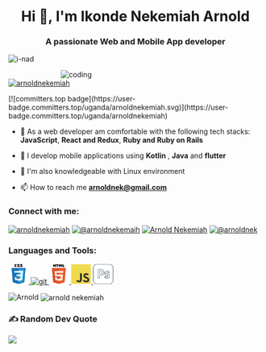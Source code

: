 <h1 align="center">Hi 👋, I'm Ikonde Nekemiah Arnold</h1>
<h3 align="center">A passionate Web and Mobile App developer</h3>

<p align="left"> <img src="https://komarev.com/ghpvc/?username=arnoldnekemiah&label=Profile%20views&color=0e75b6&style=flat" alt="i-nad" /> </p>

<img align="right" alt="coding" width="400" src="https://media2.giphy.com/media/qgQUggAC3Pfv687qPC/200.webp?cid=ecf05e474qs7p4sxyvc96ysgbsnvkf5v655umtvvgux1i7ob&rid=200.webp&ct=g">

<p align="left"> <a href="https://twitter.com/arnoldikonde" target="blank"><img src="https://img.shields.io/twitter/follow/arnoldnekemiah?logo=twitter&style=for-the-badge" alt="arnoldnekemiah" /></a> </p>
[![committers.top badge](https://user-badge.committers.top/uganda/arnoldnekemiah.svg)](https://user-badge.committers.top/uganda/arnoldnekemiah)

- 🌱 As a web developer am comfortable with the following tech stacks: **JavaScript**, **React and Redux**, **Ruby and Ruby on Rails**
- 🌱 I develop mobile applications using **Kotlin** , **Java** and **flutter** 
- 🌱 I'm also knowledgeable with Linux environment

- 📫 How to reach me **arnoldnek@gmail.com**

<h3 align="left">Connect with me:</h3>

<p align="left">
<a href="https://twitter.com/arnoldikonde" target="blank"><img align="center" src="https://raw.githubusercontent.com/rahuldkjain/github-profile-readme-generator/master/src/images/icons/Social/twitter.svg" alt="arnoldnekemiah" height="30" width="40" /></a>
<a href="https://linkedin.com/in/arnoldnekemiah/" target="blank"><img align="center" src="https://raw.githubusercontent.com/rahuldkjain/github-profile-readme-generator/master/src/images/icons/Social/linked-in-alt.svg" alt="@arnoldnekemaih" height="30" width="40" /></a> 
<a href="https://fb.com/Arnold Nekemiah" target="blank"><img align="center" src="https://raw.githubusercontent.com/rahuldkjain/github-profile-readme-generator/master/src/images/icons/Social/facebook.svg" alt="Arnold Nekemiah" height="30" width="40" /></a> 
<a href="https://www.hackerrank.com/@arnoldnek" target="blank"><img align="center" src="https://raw.githubusercontent.com/rahuldkjain/github-profile-readme-generator/master/src/images/icons/Social/hackerrank.svg" alt="@arnoldnek" height="30" width="40" /></a>
</p>

<h3 align="left">Languages and Tools:</h3>
<p align="left"> <a href="https://www.w3schools.com/css/" target="_blank" rel="noreferrer"> <img src="https://raw.githubusercontent.com/devicons/devicon/master/icons/css3/css3-original-wordmark.svg" alt="css3" width="40" height="40"/> </a> <a href="https://git-scm.com/" target="_blank" rel="noreferrer"> <img src="https://www.vectorlogo.zone/logos/git-scm/git-scm-icon.svg" alt="git" width="40" height="40"/> </a> <a href="https://www.w3.org/html/" target="_blank" rel="noreferrer"> <img src="https://raw.githubusercontent.com/devicons/devicon/master/icons/html5/html5-original-wordmark.svg" alt="html5" width="40" height="40"/> </a> <a href="https://developer.mozilla.org/en-US/docs/Web/JavaScript" target="_blank" rel="noreferrer"> <img src="https://raw.githubusercontent.com/devicons/devicon/master/icons/javascript/javascript-original.svg" alt="javascript" width="40" height="40"/> </a> <a href="https://www.photoshop.com/en" target="_blank" rel="noreferrer"> <img src="https://raw.githubusercontent.com/devicons/devicon/master/icons/photoshop/photoshop-line.svg" alt="photoshop" width="40" height="40"/> </a> </p>

<p><img align="left" src="https://github-readme-stats.vercel.app/api/top-langs?username=arnoldnekemiah&show_icons=true&locale=en&layout=compact" alt="Arnold" /></p>

<p>&nbsp;<img align="center" src="https://github-readme-stats.vercel.app/api?username=arnoldnekemiah&show_icons=true&locale=en" alt="arnold nekemiah" /></p>

### ✍️ Random Dev Quote

![](https://quotes-github-readme.vercel.app/api?type=horizontal&theme=tokyonight)






